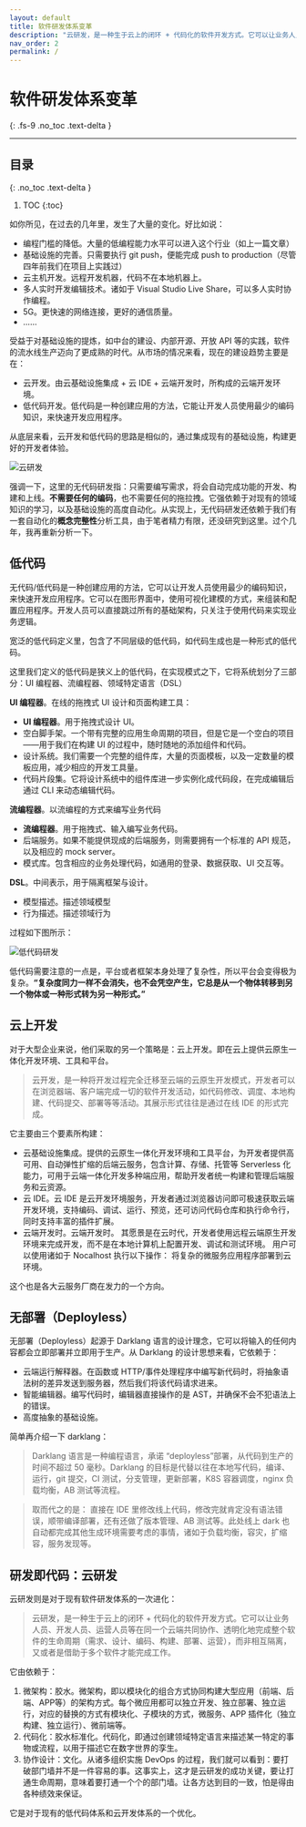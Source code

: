 ```yaml
---
layout: default
title: 软件研发体系变革
description: "云研发，是一种生于云上的闭环 + 代码化的软件开发方式。它可以让业务人员、开发人员、运营人员等在同一个云端共同协作、透明化地完成整个软件的生命周期（需求、设计、编码、构建、部署、运营），而非相互隔离，又或者是借助于多个软件才能完成工作。"
nav_order: 2
permalink: /
---
```


# 软件研发体系变革
{: .fs-9 .no_toc .text-delta }

---

## 目录
{: .no_toc .text-delta }

1. TOC
{:toc}


如你所见，在过去的几年里，发生了大量的变化。好比如说：

- 编程门槛的降低。大量的低编程能力水平可以进入这个行业（如上一篇文章）
- 基础设施的完善。只需要执行 git push，便能完成 push to production（尽管四年前我们在项目上实践过）
- 云主机开发。远程开发机器，代码不在本地机器上。
- 多人实时开发编辑技术。诸如于 Visual Studio Live Share，可以多人实时协作编程。
- 5G。更快速的网络连接，更好的通信质量。
- ……

受益于对基础设施的提炼，如中台的建设、内部开源、开放 API 等的实践，软件的流水线生产迈向了更成熟的时代。从市场的情况来看，现在的建设趋势主要是在：

- 云开发。由云基础设施集成 + 云 IDE + 云端开发时，所构成的云端开发环境。
- 低代码开发。低代码是一种创建应用的方法，它能让开发人员使用最少的编码知识，来快速开发应用程序。

从底层来看，云开发和低代码的思路是相似的，通过集成现有的基础设施，构建更好的开发者体验。

![云研发](images/cloud-dev.png)

强调一下，这里的无代码研发指：只需要编写需求，将会自动完成功能的开发、构建和上线。**不需要任何的编码**，也不需要任何的拖拉拽。它强依赖于对现有的领域知识的学习，以及基础设施的高度自动化。从实现上，无代码研发还依赖于我们有一套自动化的**概念完整性**分析工具，由于笔者精力有限，还没研究到这里。过个几年，我再重新分析一下。

## 低代码

无代码/低代码是一种创建应用的方法，它可以让开发人员使用最少的编码知识，来快速开发应用程序。它可以在图形界面中，使用可视化建模的方式，来组装和配置应用程序。开发人员可以直接跳过所有的基础架构，只关注于使用代码来实现业务逻辑。

宽泛的低代码定义里，包含了不同层级的低代码，如代码生成也是一种形式的低代码。

这里我们定义的低代码是狭义上的低代码，在实现模式之下，它将系统划分了三部分：UI 编程器、流编程器、领域特定语言（DSL）

**UI 编程器**。在线的拖拽式 UI 设计和页面构建工具：

* **UI 编程器**。用于拖拽式设计 UI。
* 空白脚手架。一个带有完整的应用生命周期的项目，但是它是一个空白的项目——用于我们在构建 UI 的过程中，随时随地的添加组件和代码。
* 设计系统。我们需要一个完整的组件库，大量的页面模板，以及一定数量的模板应用，减少相应的开发工具量。
* 代码片段集。它将设计系统中的组件库进一步实例化成代码段，在完成编辑后通过 CLI 来动态编辑代码。

**流编程器**。以流编程的方式来编写业务代码

* **流编程器**。用于拖拽式、输入编写业务代码。
* 后端服务。如果不能提供现成的后端服务，则需要拥有一个标准的 API 规范，以及相应的 mock server。
* 模式库。包含相应的业务处理代码，如通用的登录、数据获取、UI 交互等。

**DSL**。中间表示，用于隔离框架与设计。

* 模型描述。描述领域模型
* 行为描述。描述领域行为

过程如下图所示：

![低代码研发](images/low-code-process.jpg)

低代码需要注意的一点是，平台或者框架本身处理了复杂性，所以平台会变得极为复杂。**“复杂度同力一样不会消失，也不会凭空产生，它总是从一个物体转移到另一个物体或一种形式转为另一种形式。”**

## 云上开发

对于大型企业来说，他们采取的另一个策略是：云上开发。即在云上提供云原生一体化开发环境、工具和平台。

>  云开发，是一种将开发过程完全迁移至云端的云原生开发模式，开发者可以在浏览器端、客户端完成一切的软件开发活动，如代码修改、调度、本地构建、代码提交、部署等等活动。其展示形式往往是通过在线 IDE 的形式完成。

它主要由三个要素所构建：

- 云基础设施集成。提供的云原生一体化开发环境和工具平台，为开发者提供高可用、自动弹性扩缩的后端云服务，包含计算、存储、托管等 Serverless 化能力，可用于云端一体化开发多种端应用，帮助开发者统一构建和管理后端服务和云资源。
- 云 IDE。云 IDE 是云开发环境服务，开发者通过浏览器访问即可极速获取云端开发环境，支持编码、调试、运行、预览，还可访问代码仓库和执行命令行，同时支持丰富的插件扩展。
- 云端开发时。云端开发时。 其愿景是在云时代，开发者使用远程云端原生开发环境来完成开发，而不是在本地计算机上配置开发、调试和测试环境。 用户可以使用诸如于 Nocalhost 执行以下操作： 将复杂的微服务应用程序部署到云环境。

这个也是各大云服务厂商在发力的一个方向。

## 无部署（Deployless）

无部署（Deployless）起源于 Darklang 语言的设计理念，它可以将输入的任何内容都会立即部署并立即用于生产。从 Darklang 的设计思想来看，它依赖于：

- 云端运行解释器。在函数或 HTTP/事件处理程序中编写新代码时，将抽象语法树的差异发送到服务器，然后我们将该代码请求进来。
- 智能编辑器。编写代码时，编辑器直接操作的是 AST，并确保不会不犯语法上的错误。
- 高度抽象的基础设施。

简单再介绍一下 darklang：

> Darklang 语言是一种编程语言，承诺 “deployless”部署，从代码到生产的时间不超过 50 毫秒。Darklang 的目标是代替以往在本地写代码，编译、运行，git 提交，CI 测试，分支管理，更新部署，K8S 容器调度，nginx 负载均衡，AB 测试等流程。

> 取而代之的是： 直接在 IDE 里修改线上代码，修改完就肯定没有语法错误，顺带编译部署，还有还做了版本管理、AB 测试等。此处线上 dark 也自动都完成其他生成环境需要考虑的事情，诸如于负载均衡，容灾，扩缩容，服务发现等。

## 研发即代码：云研发

云研发则是对于现有软件研发体系的一次进化：

> 云研发，是一种生于云上的闭环 + 代码化的软件开发方式。它可以让业务人员、开发人员、运营人员等在同一个云端共同协作、透明化地完成整个软件的生命周期（需求、设计、编码、构建、部署、运营），而非相互隔离，又或者是借助于多个软件才能完成工作。

它由依赖于：

1. 微架构：胶水。微架构，即以模块化的组合方式协同构建大型应用（前端、后端、APP等）的架构方式。每个微应用都可以独立开发、独立部署、独立运行，对应的替换的方式有模块化、子模块的方式，微服务、APP 插件化（独立构建、独立运行）、微前端等。
2. 代码化：胶水标准化。代码化，即通过创建领域特定语言来描述某一特定的事物或流程，以用于描述它在数字世界的孪生。
3. 协作设计：文化。从诸多组织实施 DevOps 的过程，我们就可以看到：要打破部门墙并不是一件容易的事。这事实上，这才是云研发的成功关键，要让打通生命周期，意味着要打通一个个的部门墙。让各方达到目的一致，怕是得由各种绩效来保证。

它是对于现有的低代码体系和云开发体系的一个优化。
